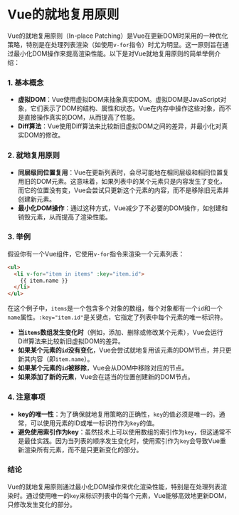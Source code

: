 # Vue的就地复用原则

Vue的就地复用原则（In-place Patching）是Vue在更新DOM时采用的一种优化策略，特别是在处理列表渲染（如使用`v-for`指令）时尤为明显。这一原则旨在通过最小化DOM操作来提高渲染性能。以下是对Vue就地复用原则的简单举例介绍：

### 1. 基本概念

* **虚拟DOM**：Vue使用虚拟DOM来抽象真实DOM。虚拟DOM是JavaScript对象，它们表示了DOM的结构、属性和状态。Vue在内存中操作这些对象，而不是直接操作真实的DOM，从而提高了性能。
* **Diff算法**：Vue使用Diff算法来比较新旧虚拟DOM之间的差异，并最小化对真实DOM的修改。

### 2. 就地复用原则

* **同层级同位置复用**：Vue在更新列表时，会尽可能地在相同层级和相同位置复用旧的DOM元素。这意味着，如果列表中的某个元素只是内容发生了变化，而它的位置没有变，Vue会尝试只更新这个元素的内容，而不是移除旧元素并创建新元素。
* **最小化DOM操作**：通过这种方式，Vue减少了不必要的DOM操作，如创建和销毁元素，从而提高了渲染性能。

### 3. 举例

假设你有一个Vue组件，它使用`v-for`指令来渲染一个元素列表：

```html
<ul>
  <li v-for="item in items" :key="item.id">
    {{ item.name }}
  </li>
</ul>
```

在这个例子中，`items`是一个包含多个对象的数组，每个对象都有一个`id`和一个`name`属性。`:key="item.id"`是关键点，它指定了列表中每个元素的唯一标识符。

* **当`items`数组发生变化时**（例如，添加、删除或修改某个元素），Vue会运行Diff算法来比较新旧虚拟DOM的差异。
* **如果某个元素的`id`没有变化**，Vue会尝试就地复用该元素的DOM节点，并只更新其内容（即`item.name`）。
* **如果某个元素的`id`被移除**，Vue会从DOM中移除对应的节点。
* **如果添加了新的元素**，Vue会在适当的位置创建新的DOM节点。

### 4. 注意事项

* **key的唯一性**：为了确保就地复用策略的正确性，`key`的值必须是唯一的。通常，可以使用元素的ID或唯一标识符作为`key`的值。
* **避免使用索引作为key**：虽然技术上可以使用数组的索引作为`key`，但这通常不是最佳实践。因为当列表的顺序发生变化时，使用索引作为`key`会导致Vue重新渲染所有元素，而不是只更新变化的部分。

### 结论

Vue的就地复用原则通过最小化DOM操作来优化渲染性能，特别是在处理列表渲染时。通过使用唯一的`key`来标识列表中的每个元素，Vue能够高效地更新DOM，只修改发生变化的部分。